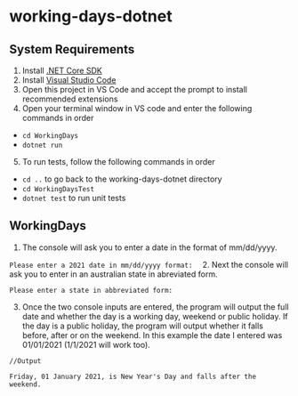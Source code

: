 # working-days-dotnet
## System Requirements
1. Install [.NET Core SDK](https://dotnet.microsoft.com/download)
2. Install [Visual Studio Code](https://code.visualstudio.com/)
3. Open this project in VS Code and accept the prompt to install recommended extensions
4. Open your terminal window in VS code and enter the following commands in order
  - ```cd WorkingDays```
  - ```dotnet run```
5. To run tests, follow the following commands in order
  - ```cd ..``` to go back to the working-days-dotnet directory
  - ```cd WorkingDaysTest```
  - ```dotnet test``` to run unit tests

## WorkingDays
1. The console will ask you to enter a date in the format of mm/dd/yyyy.

```Please enter a 2021 date in mm/dd/yyyy format:  ```
2. Next the console will ask you to enter in an australian state in abreviated form.


```Please enter a state in abbreviated form:  ```

3. Once the two console inputs are entered, the program will output the full date and whether the day is a working day, weekend or public holiday. If the day is a public holiday, the program will output whether it falls before, after or on the weekend. In this example the date I entered was 01/01/2021 (1/1/2021 will work too). 


```
//Output

Friday, 01 January 2021, is New Year's Day and falls after the weekend. 
```
